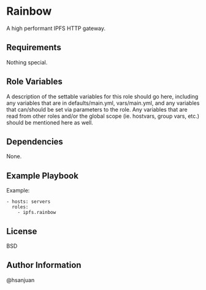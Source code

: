 Rainbow
=======

A high performant IPFS HTTP gateway.


Requirements
------------

Nothing special.

Role Variables
--------------

A description of the settable variables for this role should go here, including any variables that are in defaults/main.yml, vars/main.yml, and any variables that can/should be set via parameters to the role. Any variables that are read from other roles and/or the global scope (ie. hostvars, group vars, etc.) should be mentioned here as well.

Dependencies
------------

None.

Example Playbook
----------------

Example:

    - hosts: servers
      roles:
	    - ipfs.rainbow

License
-------

BSD

Author Information
------------------

@hsanjuan
